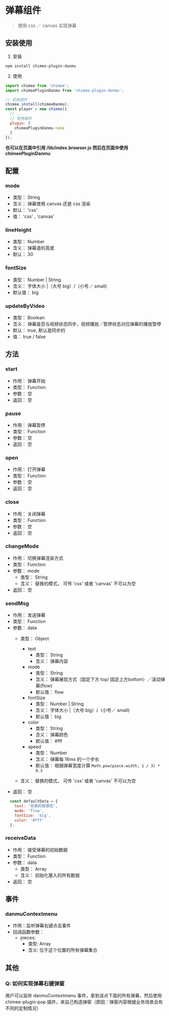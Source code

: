 # 弹幕组件

> 使用 css ／ canvas 实现弹幕

## 安装使用

1. 安装

```shell
npm install chimee-plugin-danmu
```

2. 使用

```javascript
import chimee from 'chimee';
import chimeePluginDanmu from 'chimee-plugin-danmu';

// 安装插件
chimee.install(chimeeDanmu);
const player = new chimee({
  // ...
  // 使用插件
  plugin: [
    chimeePluginDanmu.name
  ]
});
```

**也可以在页面中引用 /lib/index.browser.js 然后在页面中使用 chimeePluginDanmu**

## 配置

### mode

  * 类型： String
  * 含义： 弹幕使用 canvas 还是 css 渲染
  * 默认： 'css'
  * 值： 'css' , 'canvas'

### lineHeight

  * 类型： Number
  * 含义： 弹幕道的高度
  * 默认： 30

### fontSize

  * 类型： Number | String
  * 含义： 字体大小 |（大号 big）/（小号／ small) 
  * 默认值： big

### updateByVideo

  * 类型： Boolean
  * 含义： 弹幕是否与视频状态同步，视频播放／暂停状态对应弹幕的播放暂停
  * 默认： true, 默认是同步的
  * 值： true / false


## 方法

### start

  * 作用： 弹幕开始
  * 类型： Function
  * 参数： 空
  * 返回： 空

### pause

  * 作用： 弹幕暂停
  * 类型： Function
  * 参数： 空
  * 返回： 空

### open

  * 作用： 打开弹幕
  * 类型： Function
  * 参数： 空
  * 返回： 空

### close

  * 作用： 关闭弹幕
  * 类型： Function
  * 参数： 空
  * 返回： 空

### changeMode

  * 作用： 切换弹幕渲染方式
  * 类型： Function
  * 参数： mode
    * 类型： String
    * 含义： 替换的模式， 可传 'css' 或者 'canvas' 不可以为空
  * 返回： 空

### sendMsg

  * 作用： 发送弹幕
  * 类型： Function
  * 参数： data
    * 类型： Object
      * text
        * 类型： String
        * 含义： 弹幕内容
      * mode
        * 类型： String
        * 含义： 弹幕展现方式（固定下方 top/ 固定上方bottom）／滚动弹幕(flow)
        * 默认值： flow
      * fontSize
        * 类型： Number | String
        * 含义： 字体大小 |（大号 big）/（小号／ small) 
        * 默认值： big
      * color
        * 类型： String
        * 含义： 弹幕颜色
        * 默认值： #fff
      * speed
        * 类型： Number
        * 含义： 弹幕每 16ms 的一个步长
        * 默认值： 根据弹幕宽度计算 `Math.pow(piece.width, 1 / 3) * 0.3`
      
    * 含义： 替换的模式， 可传 'css' 或者 'canvas' 不可以为空
  * 返回： 空

```javascript
  const defaultData = {
    text: '你真的很漂亮',
    mode: 'flow',
    fontSize: 'big',
    color: '#fff'
  };

```

### receiveData

  * 作用： 接受弹幕的初始数据
  * 类型： Function
  * 参数： data
    * 类型： Array
    * 含义： 初始化塞入的所有数据
  * 返回： 空


## 事件

### danmuContextmenu

  * 作用：监听弹幕右键点击事件
  * 回调函数参数： 
    * pieces: 
      * 类型: Array
      * 含义: 位于这个位置的所有弹幕集合


## 其他

### Q: 如何实现弹幕右键弹窗

  用户可以监听 danmuContextmenu 事件，拿到该点下面的所有弹幕，然后使用 chimee-plugin-pop 插件，来自己构造弹窗（原因：弹窗内容根据业务场景会有不同的定制情况）
